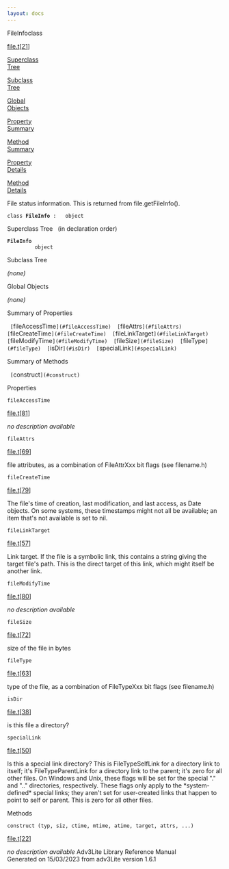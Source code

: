 ```yaml
---
layout: docs
---
```

<span class="title">FileInfo</span><span class="type">class</span>

[file.t](../file/file.t.html)\[[21](../source/file.t.html#21)\]

[Superclass  
Tree](#_SuperClassTree_)

[Subclass  
Tree](#_SubClassTree_)

[Global  
Objects](#_ObjectSummary_)

[Property  
Summary](#_PropSummary_)

[Method  
Summary](#_MethodSummary_)

[Property  
Details](#_Properties_)

[Method  
Details](#_Methods_)



File status information. This is returned from file.getFileInfo().

`class `**`FileInfo`**` :   object`



<span id="_SuperClassTree_"></span>



<span class="hdln">Superclass Tree</span>   (in declaration order)



**`FileInfo`**  
`         object`  
<span id="_SubClassTree_"></span>



<span class="hdln">Subclass Tree</span>  



*(none)* <span id="_ObjectSummary_"></span>



<span class="hdln">Global Objects</span>  



*(none)* <span id="_PropSummary_"></span>



<span class="hdln">Summary of Properties</span>  



` [`fileAccessTime`](#fileAccessTime)  [`fileAttrs`](#fileAttrs)  [`fileCreateTime`](#fileCreateTime)  [`fileLinkTarget`](#fileLinkTarget)  [`fileModifyTime`](#fileModifyTime)  [`fileSize`](#fileSize)  [`fileType`](#fileType)  [`isDir`](#isDir)  [`specialLink`](#specialLink)  `

<span id="_MethodSummary_"></span>



<span class="hdln">Summary of Methods</span>  



` [`construct`](#construct)  `

<span id="_Properties_"></span>



<span class="hdln">Properties</span>  



<span id="fileAccessTime"></span>

`fileAccessTime`

[file.t](../file/file.t.html)\[[81](../source/file.t.html#81)\]



*no description available*



<span id="fileAttrs"></span>

`fileAttrs`

[file.t](../file/file.t.html)\[[69](../source/file.t.html#69)\]



file attributes, as a combination of FileAttrXxx bit flags (see
filename.h)



<span id="fileCreateTime"></span>

`fileCreateTime`

[file.t](../file/file.t.html)\[[79](../source/file.t.html#79)\]



The file's time of creation, last modification, and last access, as Date
objects. On some systems, these timestamps might not all be available;
an item that's not available is set to nil.



<span id="fileLinkTarget"></span>

`fileLinkTarget`

[file.t](../file/file.t.html)\[[57](../source/file.t.html#57)\]



Link target. If the file is a symbolic link, this contains a string
giving the target file's path. This is the direct target of this link,
which might itself be another link.



<span id="fileModifyTime"></span>

`fileModifyTime`

[file.t](../file/file.t.html)\[[80](../source/file.t.html#80)\]



*no description available*



<span id="fileSize"></span>

`fileSize`

[file.t](../file/file.t.html)\[[72](../source/file.t.html#72)\]



size of the file in bytes



<span id="fileType"></span>

`fileType`

[file.t](../file/file.t.html)\[[63](../source/file.t.html#63)\]



type of the file, as a combination of FileTypeXxx bit flags (see
filename.h)



<span id="isDir"></span>

`isDir`

[file.t](../file/file.t.html)\[[38](../source/file.t.html#38)\]



is this file a directory?



<span id="specialLink"></span>

`specialLink`

[file.t](../file/file.t.html)\[[50](../source/file.t.html#50)\]



Is this a special link directory? This is FileTypeSelfLink for a
directory link to itself; it's FileTypeParentLink for a directory link
to the parent; it's zero for all other files. On Windows and Unix, these
flags will be set for the special "." and ".." directories,
respectively. These flags only apply to the \*system-defined\* special
links; they aren't set for user-created links that happen to point to
self or parent. This is zero for all other files.



<span id="_Methods_"></span>



<span class="hdln">Methods</span>  



<span id="construct"></span>

`construct (typ, siz, ctime, mtime, atime, target, attrs, ...)`

[file.t](../file/file.t.html)\[[22](../source/file.t.html#22)\]



*no description available*
Adv3Lite Library Reference Manual  
Generated on 15/03/2023 from adv3Lite version 1.6.1


